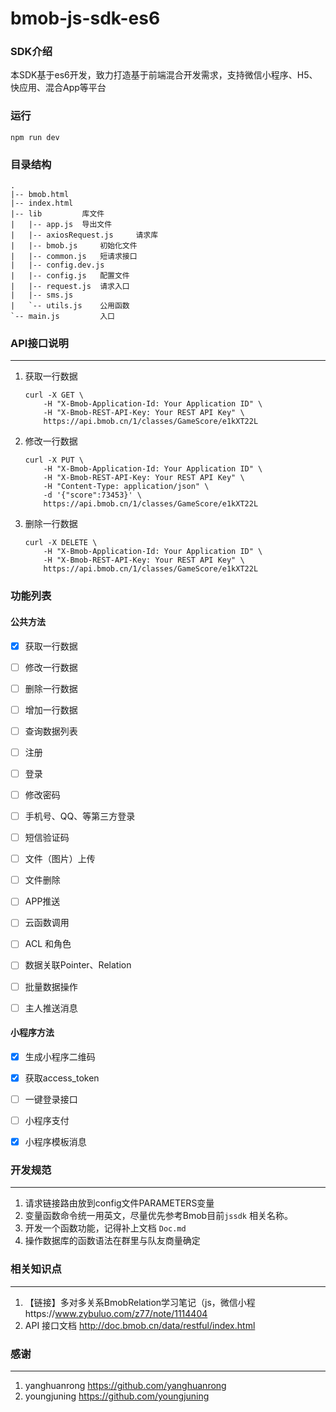 # bmob-js-sdk-es6

### SDK介绍

本SDK基于es6开发，致力打造基于前端混合开发需求，支持微信小程序、H5、快应用、混合App等平台



### 运行

```
npm run dev
```



### 目录结构

```
.
|-- bmob.html
|-- index.html
|-- lib			库文件
|   |-- app.js	导出文件
|   |-- axiosRequest.js		请求库
|   |-- bmob.js		初始化文件
|   |-- common.js	短请求接口
|   |-- config.dev.js
|   |-- config.js	配置文件
|   |-- request.js	请求入口
|   |-- sms.js
|   `-- utils.js	公用函数
`-- main.js			入口
```



### API接口说明

---

1. 获取一行数据

   ```
   curl -X GET \
       -H "X-Bmob-Application-Id: Your Application ID" \
       -H "X-Bmob-REST-API-Key: Your REST API Key" \
       https://api.bmob.cn/1/classes/GameScore/e1kXT22L
   ```


2. 修改一行数据

   ```
   curl -X PUT \
       -H "X-Bmob-Application-Id: Your Application ID" \
       -H "X-Bmob-REST-API-Key: Your REST API Key" \
       -H "Content-Type: application/json" \
       -d '{"score":73453}' \
       https://api.bmob.cn/1/classes/GameScore/e1kXT22L
   ```

3. 删除一行数据

   ```
   curl -X DELETE \
       -H "X-Bmob-Application-Id: Your Application ID" \
       -H "X-Bmob-REST-API-Key: Your REST API Key" \
       https://api.bmob.cn/1/classes/GameScore/e1kXT22L
   ```



### 功能列表

#### 公共方法

- [x] 获取一行数据
- [ ] 修改一行数据
- [ ] 删除一行数据
- [ ] 增加一行数据
- [ ] 查询数据列表
- [ ] 注册
- [ ] 登录
- [ ] 修改密码
- [ ] 手机号、QQ、等第三方登录
- [ ] 短信验证码
- [ ] 文件（图片）上传
- [ ] 文件删除
- [ ] APP推送
- [ ] 云函数调用
- [ ] ACL 和角色
- [ ] 数据关联Pointer、Relation
- [ ] 批量数据操作
- [ ] 主人推送消息



#### 小程序方法

- [x] 生成小程序二维码
- [x] 获取access_token
- [ ] 一键登录接口
- [ ] 小程序支付
- [x] 小程序模板消息





### 开发规范

---

1. 请求链接路由放到config文件PARAMETERS变量
2. 变量函数命令统一用英文，尽量优先参考Bmob目前`jssdk` 相关名称。
3. 开发一个函数功能，记得补上文档 `Doc.md` 
4. 操作数据库的函数语法在群里与队友商量确定



### 相关知识点

---

1. 【链接】多对多关系BmobRelation学习笔记（js，微信小程https://www.zybuluo.com/z77/note/1114404
2. API 接口文档 http://doc.bmob.cn/data/restful/index.html



### 感谢

---

1. yanghuanrong   https://github.com/yanghuanrong
2. youngjuning  https://github.com/youngjuning







